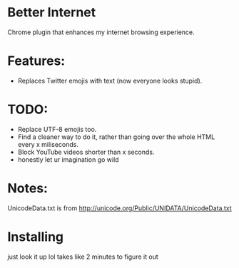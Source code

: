 # Better Internet

Chrome plugin that enhances my internet browsing experience.

# Features:
* Replaces Twitter emojis with text (now everyone looks stupid).

# TODO:
* Replace UTF-8 emojis too.
* Find a cleaner way to do it, rather than going over the whole HTML every x miliseconds. 
* Block YouTube videos shorter than x seconds.
* honestly let ur imagination go wild

# Notes:
UnicodeData.txt is from <http://unicode.org/Public/UNIDATA/UnicodeData.txt>

# Installing
just look it up lol takes like 2 minutes to figure it out

